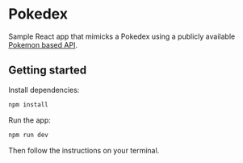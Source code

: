 # Pokedex

Sample React app that mimicks a Pokedex using a publicly available [Pokemon based API](https://pokeapi.co/).

## Getting started

Install dependencies:

```bash
npm install
```

Run the app:

```bash
npm run dev
```

Then follow the instructions on your terminal.
